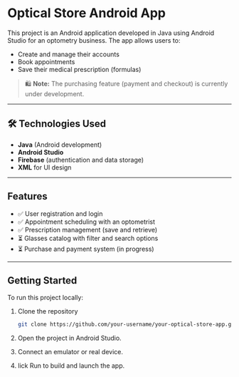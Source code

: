 # Optical Store Android App

This project is an Android application developed in Java using Android Studio for an optometry business. The app allows users to:

- Create and manage their accounts
- Book appointments
- Save their medical prescription (formulas)

> 🛍️ **Note:** The purchasing feature (payment and checkout) is currently under development.

---

## 🛠 Technologies Used

- **Java** (Android development)
- **Android Studio**
- **Firebase** (authentication and data storage)
- **XML** for UI design

---

## Features

- ✅ User registration and login
- ✅ Appointment scheduling with an optometrist
- ✅ Prescription management (save and retrieve)
- ⏳ Glasses catalog with filter and search options
- ⏳ Purchase and payment system (in progress)

---

## Getting Started

To run this project locally:

1. Clone the repository
   ```bash
   git clone https://github.com/your-username/your-optical-store-app.git

2. Open the project in Android Studio.

3. Connect an emulator or real device.

4. lick Run to build and launch the app.

   
